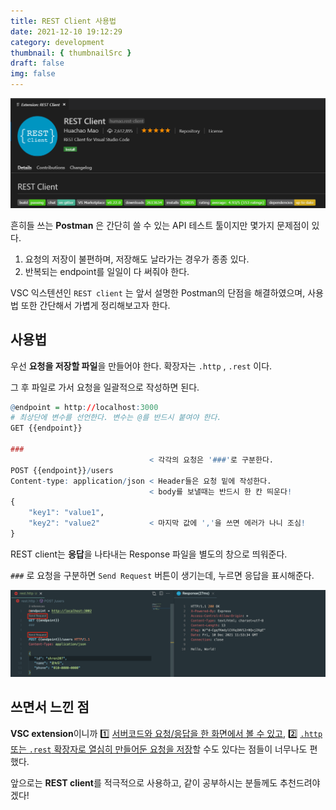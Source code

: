 ```yaml
---
title: REST Client 사용법
date: 2021-12-10 19:12:29
category: development
thumbnail: { thumbnailSrc }
draft: false
img: false
---
```


![rest-client](./img/rest-client.png)

흔히들 쓰는 **Postman** 은 간단히 쓸 수 있는 API 테스트 툴이지만 몇가지 문제점이 있다.

1. 요청의 저장이 불편하며, 저장해도 날라가는 경우가 종종 있다.
2. 반복되는 endpoint를 일일이 다 써줘야 한다.

VSC 익스텐션인 `REST client` 는 앞서 설명한 Postman의 단점을 해결하였으며, 사용법 또한 간단해서 가볍게 정리해보고자 한다.

## 사용법

우선 **요청을 저장할 파일**을 만들어야 한다. 확장자는 `.http` , `.rest` 이다.

그 후 파일로 가서 요청을 일괄적으로 작성하면 된다.

```r
@endpoint = http://localhost:3000
# 최상단에 변수를 선언한다. 변수는 @를 반드시 붙여야 한다.
GET {{endpoint}}

###
                               < 각각의 요청은 '###'로 구분한다.
POST {{endpoint}}/users
Content-type: application/json < Header들은 요청 밑에 작성한다.
                               < body를 보낼때는 반드시 한 칸 띄운다!
{
    "key1": "value1",
    "key2": "value2"           < 마지막 값에 ','을 쓰면 에러가 나니 조심!
}

```

REST client는 **응답**을 나타내는 Response 파일을 별도의 창으로 띄워준다.

`###` 로 요청을 구분하면 `Send Request` 버튼이 생기는데, 누르면 응답을 표시해준다.

![example](./img/example.png)

## 쓰면서 느낀 점

**VSC extension**이니까 1️⃣ <u>서버코드와 요청/응답을 한 화면에서 볼 수 있고</u>, 2️⃣ <u>`.http` 또는 `.rest` 확장자로 열심히 만들어둔 요청을 저장</u>할 수도 있다는 점들이 너무나도 편했다.

앞으로는 **REST client**를 적극적으로 사용하고, 같이 공부하시는 분들께도 추천드려야 겠다!
